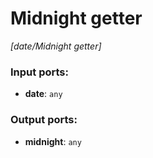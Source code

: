 # Midnight getter

_[date/Midnight getter]_

### Input ports:

* __date__: ` any `

### Output ports:

* __midnight__: ` any `

